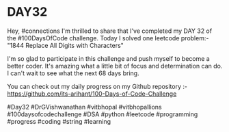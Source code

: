 # DAY32
Hey, #connections I'm thrilled to share that I've completed my DAY 32 of the #100DaysOfCode challenge. Today I solved one leetcode problem:- "1844 Replace All Digits with Characters"

I'm so glad to participate in this challenge and push myself to become a better coder. It's amazing what a little bit of focus and determination can do. I can't wait to see what the next 68 days bring.

You can check out my daily progress on my Github repository :- https://github.com/its-arihant/100-Days-of-Code-Challenge

#Day32 #DrGVishwanathan #vitbhopal #vitbhopallions #100daysofcodechallenge #DSA #python #leetcode #programming #progress #coding #string #learning
